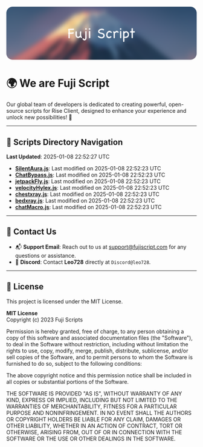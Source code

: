 ![Banner](.github/b.webp)

# 🌍 **We are Fuji Script**

Our global team of developers is dedicated to creating powerful, open-source scripts for Rise Client, designed to enhance your experience and unlock new possibilities! 🌟

---
<!-- SCRIPTS_NAVIGATION_START -->
## 📂 **Scripts Directory Navigation**

**Last Updated**: 2025-01-08 22:52:27 UTC

- **[SilentAura.js](scripts/SilentAura.js)**: Last modified on 2025-01-08 22:52:23 UTC
- **[ChatBypass.js](scripts/ChatBypass.js)**: Last modified on 2025-01-08 22:52:23 UTC
- **[jetpackFly.js](scripts/jetpackFly.js)**: Last modified on 2025-01-08 22:52:23 UTC
- **[velocityHylex.js](scripts/velocityHylex.js)**: Last modified on 2025-01-08 22:52:23 UTC
- **[chestxray.js](scripts/chestxray.js)**: Last modified on 2025-01-08 22:52:23 UTC
- **[bedxray.js](scripts/bedxray.js)**: Last modified on 2025-01-08 22:52:23 UTC
- **[chatMacro.js](scripts/chatMacro.js)**: Last modified on 2025-01-08 22:52:23 UTC

<!-- SCRIPTS_NAVIGATION_END -->

---

## 💬 **Contact Us**  
- 📬 **Support Email**: Reach out to us at [support@fujiscript.com](mailto:support@fujiscript.com) for any questions or assistance.  
- 💬 **Discord**: Contact **Leo728** directly at `Discord@leo728`.

---

## 📜 **License**

This project is licensed under the MIT License.  

**MIT License**  
Copyright (c) 2023 Fuji Scripts  

Permission is hereby granted, free of charge, to any person obtaining a copy of this software and associated documentation files (the "Software"), to deal in the Software without restriction, including without limitation the rights to use, copy, modify, merge, publish, distribute, sublicense, and/or sell copies of the Software, and to permit persons to whom the Software is furnished to do so, subject to the following conditions:  

The above copyright notice and this permission notice shall be included in all copies or substantial portions of the Software.  

THE SOFTWARE IS PROVIDED "AS IS", WITHOUT WARRANTY OF ANY KIND, EXPRESS OR IMPLIED, INCLUDING BUT NOT LIMITED TO THE WARRANTIES OF MERCHANTABILITY, FITNESS FOR A PARTICULAR PURPOSE AND NONINFRINGEMENT. IN NO EVENT SHALL THE AUTHORS OR COPYRIGHT HOLDERS BE LIABLE FOR ANY CLAIM, DAMAGES OR OTHER LIABILITY, WHETHER IN AN ACTION OF CONTRACT, TORT OR OTHERWISE, ARISING FROM, OUT OF OR IN CONNECTION WITH THE SOFTWARE OR THE USE OR OTHER DEALINGS IN THE SOFTWARE.  
